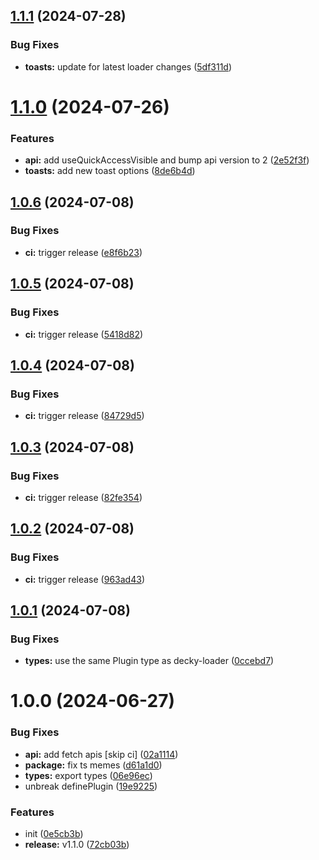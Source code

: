 ## [1.1.1](https://github.com/SteamDeckHomebrew/loader-api/compare/v1.1.0...v1.1.1) (2024-07-28)


### Bug Fixes

* **toasts:** update for latest loader changes ([5df311d](https://github.com/SteamDeckHomebrew/loader-api/commit/5df311d2d87fd4ff3bbdb922531e474b6a63abc4))

# [1.1.0](https://github.com/SteamDeckHomebrew/loader-api/compare/v1.0.6...v1.1.0) (2024-07-26)


### Features

* **api:** add useQuickAccessVisible and bump api version to 2 ([2e52f3f](https://github.com/SteamDeckHomebrew/loader-api/commit/2e52f3fdf1e556d6cafa2c518d6cd32375aa0713))
* **toasts:** add new toast options ([8de6b4d](https://github.com/SteamDeckHomebrew/loader-api/commit/8de6b4d4b3320f85183155e39e6f9171663fca34))

## [1.0.6](https://github.com/SteamDeckHomebrew/loader-api/compare/v1.0.5...v1.0.6) (2024-07-08)


### Bug Fixes

* **ci:** trigger release ([e8f6b23](https://github.com/SteamDeckHomebrew/loader-api/commit/e8f6b23cc1dc35fe45c54ccb792206ecec27858d))

## [1.0.5](https://github.com/SteamDeckHomebrew/loader-api/compare/v1.0.4...v1.0.5) (2024-07-08)


### Bug Fixes

* **ci:** trigger release ([5418d82](https://github.com/SteamDeckHomebrew/loader-api/commit/5418d8246f0e3dc5a666f33fa44ee17dbc8a43fd))

## [1.0.4](https://github.com/SteamDeckHomebrew/loader-api/compare/v1.0.3...v1.0.4) (2024-07-08)


### Bug Fixes

* **ci:** trigger release ([84729d5](https://github.com/SteamDeckHomebrew/loader-api/commit/84729d5bc8f9525ebc39942c1ddb5477d7703908))

## [1.0.3](https://github.com/SteamDeckHomebrew/loader-api/compare/v1.0.2...v1.0.3) (2024-07-08)


### Bug Fixes

* **ci:** trigger release ([82fe354](https://github.com/SteamDeckHomebrew/loader-api/commit/82fe354b879575bfd03f6a98839cb91e5af91702))

## [1.0.2](https://github.com/SteamDeckHomebrew/loader-api/compare/v1.0.1...v1.0.2) (2024-07-08)


### Bug Fixes

* **ci:** trigger release ([963ad43](https://github.com/SteamDeckHomebrew/loader-api/commit/963ad435483b431e80819deba9384f85d546f2fd))

## [1.0.1](https://github.com/SteamDeckHomebrew/loader-api/compare/v1.0.0...v1.0.1) (2024-07-08)


### Bug Fixes

* **types:** use the same Plugin type as decky-loader ([0ccebd7](https://github.com/SteamDeckHomebrew/loader-api/commit/0ccebd795aa9ef673d51638a4eec5ed650b43f50))

# 1.0.0 (2024-06-27)


### Bug Fixes

* **api:** add fetch apis [skip ci] ([02a1114](https://github.com/SteamDeckHomebrew/loader-api/commit/02a11142fb4a0f6dcdc5ae368e8c7ae5f11b8870))
* **package:** fix ts memes ([d61a1d0](https://github.com/SteamDeckHomebrew/loader-api/commit/d61a1d0ca7a224a91e6d0384aad1f314b1d494a1))
* **types:** export types ([06e96ec](https://github.com/SteamDeckHomebrew/loader-api/commit/06e96ec5a1f6a2240778a52d9d3b15a0f0682b54))
* unbreak definePlugin ([19e9225](https://github.com/SteamDeckHomebrew/loader-api/commit/19e9225482a770fd97be2b5dc4311a85279047fc))


### Features

* init ([0e5cb3b](https://github.com/SteamDeckHomebrew/loader-api/commit/0e5cb3b5368de1f0d11ba2727292c61f93a90eec))
* **release:** v1.1.0 ([72cb03b](https://github.com/SteamDeckHomebrew/loader-api/commit/72cb03b5fd958b1cc9d6edf3831fb3316bccfa3a))
